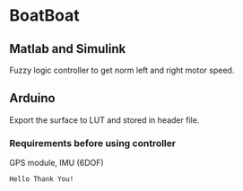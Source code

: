 # **BoatBoat**

## Matlab and Simulink
Fuzzy logic controller to get norm left and right motor speed.

## Arduino
Export the surface to LUT and stored in header file.

### Requirements before using controller
GPS module, IMU (6DOF)

```
Hello Thank You!
```

